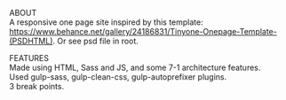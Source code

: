ABOUT  
A responsive one page site inspired by this template: https://www.behance.net/gallery/24186831/Tinyone-Onepage-Template-(PSDHTML). Or see psd file in root.

FEATURES  
Made using HTML, Sass and JS, and some 7-1 architecture features.  
Used gulp-sass, gulp-clean-css, gulp-autoprefixer plugins.  
3 break points.
